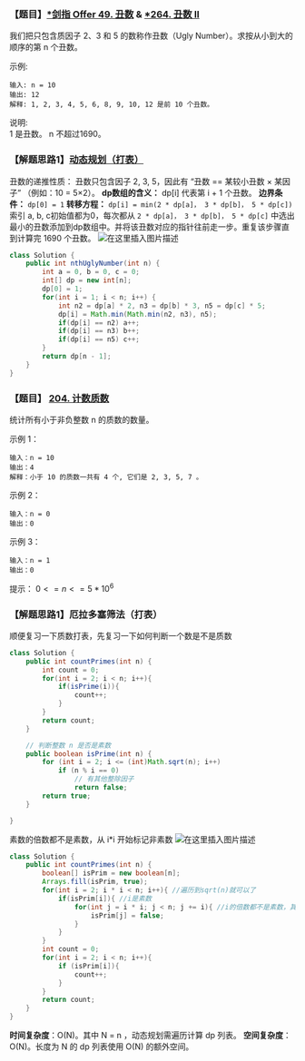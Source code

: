 

### 【题目】[*剑指 Offer 49. 丑数](https://leetcode-cn.com/problems/chou-shu-lcof/) & [*264. 丑数 II](https://leetcode-cn.com/problems/ugly-number-ii/) 

我们把只包含质因子 2、3 和 5 的数称作丑数（Ugly Number）。求按从小到大的顺序的第 n 个丑数。

示例:

	输入: n = 10
	输出: 12
	解释: 1, 2, 3, 4, 5, 6, 8, 9, 10, 12 是前 10 个丑数。

说明:  
1 是丑数。
n 不超过1690。

### 【解题思路1】[动态规划（打表）](https://leetcode-cn.com/problems/chou-shu-lcof/solution/mian-shi-ti-49-chou-shu-dong-tai-gui-hua-qing-xi-t/)
丑数的递推性质： 丑数只包含因子 2, 3, 5，因此有 “丑数 == 某较小丑数 × 某因子” （例如：10 = 5×2）。
**dp数组的含义：**  dp[i] 代表第 i + 1 个丑数。
**边界条件：** `dp[0] = 1`
**转移方程：** `dp[i] = min(2 * dp[a]， 3 * dp[b]， 5 * dp[c])`
索引 a, b, c初始值都为0，每次都从 `2 * dp[a]， 3 * dp[b]， 5 * dp[c]` 中选出最小的丑数添加到dp数组中。并将该丑数对应的指针往前走一步。重复该步骤直到计算完 1690 个丑数。
![在这里插入图片描述](https://img-blog.csdnimg.cn/20200929001920232.png?x-oss-process=image/watermark,type_ZmFuZ3poZW5naGVpdGk,shadow_10,text_aHR0cHM6Ly9ibG9nLmNzZG4ubmV0L1h1bkNpeQ==,size_16,color_FFFFFF,t_70#pic_center)

```java
class Solution {
    public int nthUglyNumber(int n) {
        int a = 0, b = 0, c = 0;
        int[] dp = new int[n];
        dp[0] = 1;
        for(int i = 1; i < n; i++) {
            int n2 = dp[a] * 2, n3 = dp[b] * 3, n5 = dp[c] * 5;
            dp[i] = Math.min(Math.min(n2, n3), n5);
            if(dp[i] == n2) a++;
            if(dp[i] == n3) b++;
            if(dp[i] == n5) c++;
        }
        return dp[n - 1];
    }
}
```

### 【题目】 [204. 计数质数](https://leetcode-cn.com/problems/count-primes/)
统计所有小于非负整数 n 的质数的数量。

示例 1：

	输入：n = 10
	输出：4
	解释：小于 10 的质数一共有 4 个, 它们是 2, 3, 5, 7 。
示例 2：

	输入：n = 0
	输出：0
示例 3：

	输入：n = 1
	输出：0

提示：
$0 <= n <= 5 * 10^6$
### 【解题思路1】厄拉多塞筛法（打表）
顺便复习一下质数打表，先复习一下如何判断一个数是不是质数
```java
class Solution {
    public int countPrimes(int n) {
        int count = 0;
        for(int i = 2; i < n; i++){
            if(isPrime(i)){
                count++;
            }
        }
        return count;
    }

    // 判断整数 n 是否是素数
    public boolean isPrime(int n) {
        for (int i = 2; i <= (int)Math.sqrt(n); i++)
            if (n % i == 0)
                // 有其他整除因子
                return false;
        return true;
    }

}
```

素数的倍数都不是素数，从 i*i 开始标记非素数
![在这里插入图片描述](https://img-blog.csdnimg.cn/img_convert/5e44d5b14390372f94d0cc149227db8e.png)
```java
class Solution {
    public int countPrimes(int n) {
        boolean[] isPrim = new boolean[n];
        Arrays.fill(isPrim, true);
        for(int i = 2; i * i < n; i++){ //遍历到sqrt(n)就可以了
            if(isPrim[i]){ //i是素数
                for(int j = i * i; j < n; j += i){ //i的倍数都不是素数，其中小于i*i的已被标记
                    isPrim[j] = false;
                }
            }
        }
        int count = 0;
        for(int i = 2; i < n; i++){
            if (isPrim[i]){
                count++;
            }
        }
        return count;
    }
}
```

**时间复杂度**：O(N)。其中 N = n ，动态规划需遍历计算 dp 列表。
**空间复杂度**：O(N)。长度为 N 的 dp 列表使用 O(N) 的额外空间。